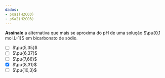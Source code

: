 ```yaml
---
dados:
- pKa1(H2CO3)
- pKa2(H2CO3)
---
```


**Assinale** a alternativa que mais se aproxima do $\mathrm{pH}$ de uma solução $\pu{0,1 mol.L-1}$ em bicarbonato de sódio.

- [ ] $\pu{5,35}$
- [ ] $\pu{6,37}$
- [ ] $\pu{7,66}$
- [x] $\pu{8,31}$
- [ ] $\pu{10,3}$

